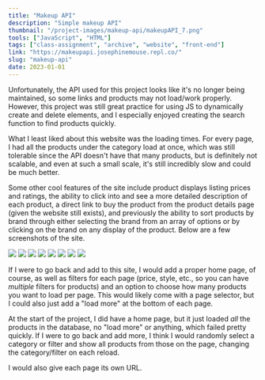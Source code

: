 ```yaml
---
title: "Makeup API"
description: "Simple makeup API"
thumbnail: "/project-images/makeup-api/makeupAPI_7.png"
tools: ["JavaScript", "HTML"]
tags: ["class-assignment", "archive", "website", "front-end"]
link: "https://makeupapi.josephinemouse.repl.co/"
slug: "makeup-api"
date: 2023-01-01
---
```


Unfortunately, the API used for this project looks like it's no longer being maintained, so some links and products may not load/work properly. However, this project was still great practice for using JS to dynamically create and delete elements, and I especially enjoyed creating the search function to find products quickly.

What I least liked about this website was the loading times. For every page, I had all the products under the category load at once, which was still tolerable since the API doesn't have that many products, but is definitely not scalable, and even at such a small scale, it's still incredibly slow and could be much better.

Some other cool features of the site include product displays listing prices and ratings, the ability to click into and see a more detailed description of each product, a direct link to buy the product from the product details page (given the website still exists), and previously the ability to sort products by brand through either selecting the brand from an array of options or by clicking on the brand on any display of the product. Below are a few screenshots of the site.

  
![](/project-images/makeup-api/makeupAPI_1.png)
![](/project-images/makeup-api/makeupAPI_2.png)
![](/project-images/makeup-api/makeupAPI_3.png)
![](/project-images/makeup-api/makeupAPI_4.png)
![](/project-images/makeup-api/makeupAPI_5.png)
![](/project-images/makeup-api/makeupAPI_6.png)
![](/project-images/makeup-api/makeupAPI_7.png)
![](/project-images/makeup-api/makeupAPI_8.png)
  

If I were to go back and add to this site, I would add a proper home page, of course, as well as filters for each page (price, style, etc., so you can have _multiple_ filters for products) and an option to choose how many products you want to load per page. This would likely come with a page selector, but I could also just add a "load more" at the bottom of each page.

At the start of the project, I did have a home page, but it just loaded _all_ the products in the database, no "load more" or anything, which failed pretty quickly. If I were to go back and add more, I think I would randomly select a category or filter and show all products from those on the page, changing the category/filter on each reload.

I would also give each page its own URL.